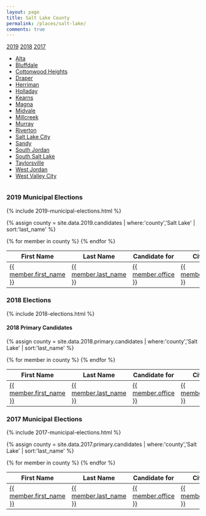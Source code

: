 ```yaml
---
layout: page
title: Salt Lake County
permalink: /places/salt-lake/
comments: true
---
```


<nav class="content-nav">
  <a href="#2019-municipal-elections">2019</a>
  <a href="#2018-elections">2018</a>
  <a href="#2017-municipal-elections">2017</a>
</nav>
<div class="columns">
<ul>
  <li><a href="alta">Alta</a></li>
  <li><a href="bluffdale">Bluffdale</a></li>
  <li><a href="cottonwood-heights">Cottonwood Heights</a></li>
  <li><a href="draper">Draper</a></li>
  <li><a href="herriman">Herriman</a></li>
  <li><a href="holladay">Holladay</a></li>
  <li><a href="kearns">Kearns</a></li>
  <li><a href="magna">Magna</a></li>
  <li><a href="midvale">Midvale</a></li>
  <li><a href="millcreek">Millcreek</a></li>
  <li><a href="murray">Murray</a></li>
  <li><a href="riverton">Riverton</a></li>
  <li><a href="salt-lake-city">Salt Lake City</a></li>
  <li><a href="sandy">Sandy</a></li>
  <li><a href="south-jordan">South Jordan</a></li>
  <li><a href="south-salt-lake">South Salt Lake</a></li>
  <li><a href="taylorsville">Taylorsville</a></li>
  <li><a href="west-jordan">West Jordan</a></li>
  <li><a href="west-valley-city">West Valley City</a></li>
</ul>
</div>

### 2019 Municipal Elections

{% include 2019-municipal-elections.html %}

{% assign county = site.data.2019.candidates | where:'county','Salt Lake' | sort:'last_name' %}
<table>
<thead>
  <th>First Name</th>
  <th>Last Name</th>
  <th>Candidate for</th>
  <th>City</th>
  <th>County</th>
</thead>
<tbody>
{% for member in county  %}
  <tr>
    <td><a href="{{ site.url }}/people/{{ member.id }}">{{ member.first_name }}</a></td>
    <td><a href="{{ site.url }}/people/{{ member.id }}">{{ member.last_name }}</a></td>
    <td><a href="{{ site.url }}/office/{{ member.office | downcase | replace: ' ','-' | replace: '.','' | replace: '(','' | replace: ')','' }}">{{ member.office }}</a></td>
    <td><a href="{{ site.url }}/places/{{ member.county | downcase | replace: ' ','-' }}/{{ member.city | downcase | replace: ' ','-' }}">{{ member.city }}</a></td>
    <td><a href="{{ site.url }}/places/{{ member.county | downcase | replace: ' ','-' }}">{{ member.county }}</a></td>
  </tr>
{% endfor %}
</tbody>
</table>

### 2018 Elections

{% include 2018-elections.html %}

#### 2018 Primary Candidates
{% assign county = site.data.2018.primary.candidates | where:'county','Salt Lake' | sort:'last_name' %}
<table>
<thead>
  <th>First Name</th>
  <th>Last Name</th>
  <th>Candidate for</th>
  <th>City</th>
  <th>County</th>
</thead>
<tbody>
{% for member in county  %}
  <tr>
    <td><a href="{{ site.url }}/people/{{ member.id }}">{{ member.first_name }}</a></td>
    <td><a href="{{ site.url }}/people/{{ member.id }}">{{ member.last_name }}</a></td>
    <td><a href="{{ site.url }}/office/{{ member.office | downcase | replace: ' ','-' | replace: '.','' | replace: '(','' | replace: ')','' }}">{{ member.office }}</a></td>
    <td><a href="{{ site.url }}/places/{{ member.county | downcase | replace: ' ','-' }}/{{ member.city | downcase | replace: ' ','-' }}">{{ member.city }}</a></td>
    <td><a href="{{ site.url }}/places/{{ member.county | downcase | replace: ' ','-' }}">{{ member.county }}</a></td>
  </tr>
{% endfor %}
</tbody>
</table>

### 2017 Municipal Elections

{% include 2017-municipal-elections.html %}

{% assign county = site.data.2017.primary.candidates | where:'county','Salt Lake' | sort:'last_name' %}
<table>
<thead>
  <th>First Name</th>
  <th>Last Name</th>
  <th>Candidate for</th>
  <th>City</th>
  <th>County</th>
</thead>
<tbody>
{% for member in county  %}
  <tr>
    <td><a href="{{ site.url }}/people/{{ member.id }}">{{ member.first_name }}</a></td>
    <td><a href="{{ site.url }}/people/{{ member.id }}">{{ member.last_name }}</a></td>
    <td><a href="{{ site.url }}/office/{{ member.office | downcase | replace: ' ','-' | replace: '.','' | replace: '(','' | replace: ')','' }}">{{ member.office }}</a></td>
    <td><a href="{{ site.url }}/places/{{ member.county | downcase | replace: ' ','-' }}/{{ member.city | downcase | replace: ' ','-' }}">{{ member.city }}</a></td>
    <td><a href="{{ site.url }}/places/{{ member.county | downcase | replace: ' ','-' }}">{{ member.county }}</a></td>
  </tr>
{% endfor %}
</tbody>
</table>
